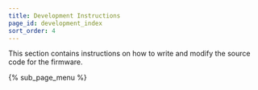 ```yaml
---
title: Development Instructions
page_id: development_index
sort_order: 4
---
```


This section contains instructions on how to write and modify the source code for the firmware.

{% sub_page_menu %}
